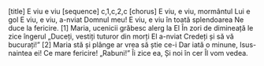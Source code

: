 [title] E viu e viu
[sequence] c,1,c,2,c
[chorus]
E viu, e viu, mormântul Lui e gol
E viu, e viu, a-nviat Domnul meu!
E viu, e viu în toată splendoarea
Ne duce la fericire.
[1]
Maria, ucenicii grăbesc alerg la El
În zori de dimineață le zice îngerul
„Duceți, vestiți tuturor din morți El a-nviat
Credeți și să vă bucurați!”
[2]
Maria stă și plânge ar vrea să știe ce-i
Dar iată o minune, Isus-naintea ei!
Ce mare fericire! „Rabuni!” Îi zice ea,
Și noi în cer Îl vom vedea.

